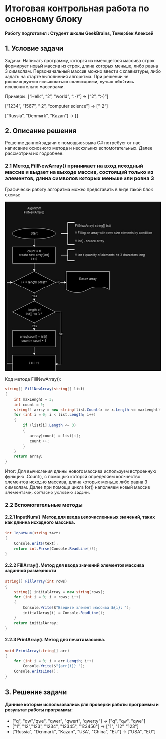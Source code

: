 # Итоговая контрольная работа по основному блоку

#### Работу подготовил : Студент школы GeekBrains, Темербек Алексей

## 1. Условие задачи

Задача: Написать программу, которая из имеющегося массива строк формирует новый массив из строк, длина которых меньше, либо равна 3 символам. Первоначальный массив можно ввести с клавиатуры, либо задать на старте выполнения алгоритма. При решении не рекомендуется пользоваться коллекциями, лучше обойтись исключительно массивами.

Примеры:
[“Hello”, “2”, “world”, “:-)”] → [“2”, “:-)”]

[“1234”, “1567”, “-2”, “computer science”] → [“-2”]

[“Russia”, “Denmark”, “Kazan”] → []

## 2. Описание решения

Решение данной задачи с помощью языка C# потребует от нас написание основного метода и нескольких вспомогательных. Далее рассмотрим их подробнее.

### 2.1 Метод **FillNewArray()** принимает на вход исходный массив и выдает на выходе массив, состоящий только из элементов, длина символов которых меньше или ровна 3

Графически работу алгоритма можно представить в виде такой блок схемы:

![Алгоритм метода FillNewArray()](https://github.com/AItemerbek/GeekBrains_FirstBlock_Final/blob/main/FillNewArray.jpg?raw=true)

Код метода FillNewArray():

```C#
string[] FillNewArray(string[] list)
{
    int maxLenght = 3;
    int count = 0;
    string[] array = new string[list.Count(x => x.Length <= maxLenght)];
    for (int i = 0; i < list.Length; i++)
    {
        if (list[i].Length <= 3)
        {
           array[count] = list[i];
           count ++; 
        }
    }
    return array;
}
```
Итог: Для вычисления длины нового массива используем встроенную функцию .Count(), с помощью которой определяем количество элементов исходно массива, длина которых меньше либо равна 3 символам. Далее при помощи цикла for() наполняем новый массив элементами, согласно условию задачи.

### 2.2 Вспомогательные методы 

#### 2.2.1 InputNum(). Метод для ввода целочисленнных значений, таких как длинна исходного массива.

```C#
int InputNum(string text)
{
    Console.Write(text);
    return int.Parse(Console.ReadLine()!);
}
```
#### 2.2.2 FillArray(). Метод для ввода значений элементов массива заданной размерности

```C#
string[] FillArray(int rows)
{
    string[] initialArray = new string[rows];
    for (int i = 0; i < rows; i++)
    {
        Console.Write($"Введите элемент массива №{i}: ");
        initialArray[i] = Console.ReadLine();
    }
    return initialArray;
}
```

#### 2.2.3 PrintArray(). Метод для печати массива.

```C#
void PrintArray(string[] arr)
{
    for (int i = 0; i < arr.Length; i++)
        Console.Write($"{arr[i]} ");
    Console.WriteLine();
}
```

## 3. Решение задачи

#### Данные которые использовались для проверки работы программы и результат работы программы:
 - ["q", "qw","qwe", "qwer", "qwert", "qwerty"] -> ["q", "qw", "qwe"]
 - ["1", "12","123", "1234", "12345", "123456"] -> ["1", "12", "123"]
 - ["Russia", "Denmark", "Kazan", "USA", "China", "EU"] -> ["USA", "EU"] 